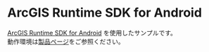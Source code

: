 # ArcGIS Runtime SDK for Android

[ArcGIS Runtime SDK for Android](https://developers.arcgis.com/android/) を使用したサンプルです。  
動作環境は[製品ページ](https://www.esrij.com/products/arcgis-runtime-sdk-for-android/environments/)をご参照ください。

